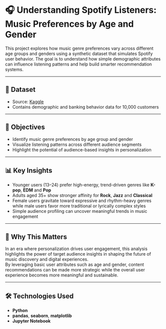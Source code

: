 # 🎧 Understanding Spotify Listeners: Music Preferences by Age and Gender

This project explores how music genre preferences vary across different age groups and genders using a synthetic dataset that simulates Spotify user behavior. The goal is to understand how simple demographic attributes can influence listening patterns and help build smarter recommendation systems.

---

## 🧪 Dataset

- Source: [Kaggle](https://www.kaggle.com/datasets/yamaerenay/spotify-user-demographics)
- Contains demographic and banking behavior data for 10,000 customers

---

## 📌 Objectives

- Identify music genre preferences by age group and gender  
- Visualize listening patterns across different audience segments  
- Highlight the potential of audience-based insights in personalization  

---

## 📊 Key Insights

- Younger users (13–24) prefer high-energy, trend-driven genres like **K-pop**, **EDM** and **Pop**
- Adults aged 35+ show stronger affinity for **Rock**, **Jazz** and **Classical**
- Female users gravitate toward expressive and rhythm-heavy genres while male users favor more traditional or lyrically complex styles
- Simple audience profiling can uncover meaningful trends in music engagement

---

## 🧠 Why This Matters

In an era where personalization drives user engagement, this analysis highlights the power of target audience insights in shaping the future of music discovery and digital experiences.  
By leveraging basic user attributes such as age and gender, content recommendations can be made more strategic while the overall user experience becomes more meaningful and sustainable. 

---

## 🛠️ Technologies Used

- **Python**
- **pandas**, **seaborn**, **matplotlib**
- **Jupyter Notebook** 
